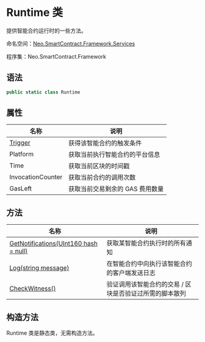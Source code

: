 # Runtime 类

提供智能合约运行时的一些方法。

命名空间：[Neo.SmartContract.Framework.Services](../services.md)

程序集：Neo.SmartContract.Framework

## 语法

```c#
public static class Runtime
```

## 属性

| 名称                            | 说明                         |
| ----------------------------- | -------------------------- |
| [Trigger](Runtime/Trigger.md) | 获得该智能合约的触发条件 |
| Platform | 获取当前执行智能合约的平台信息 |
| Time | 获取当前区块的时间戳 |
| InvocationCounter | 获取当前合约的调用次数 |
| GasLeft | 获取当前交易剩余的 GAS 费用数量 |


## 方法

| 名称                                                         | 说明                                                    |
| ------------------------------------------------------------ | ------------------------------------------------------- |
| [GetNotifications(UInt160 hash = null)](Runtime/GetNotifications.md) | 获取某智能合约执行时的所有通知                          |
| [Log(string message)](Runtime/Log.md)                        | 在智能合约中向执行该智能合约的客户端发送日志            |
| [CheckWitness()](Runtime/CheckWitness.md)                    | 验证调用该智能合约的交易 / 区块是否验证过所需的脚本散列 |

## 构造方法

Runtime 类是静态类，无需构造方法。
